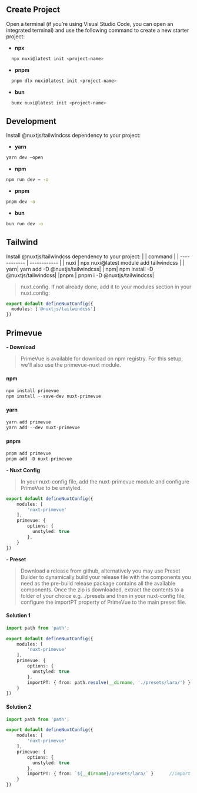 
## Create Project

Open a terminal (if you’re using Visual Studio Code, you can open an integrated terminal) and use the following command to create a new starter project:
- **npx**	

```bash
  npx nuxi@latest init <project-name>
```

- **pnpm**	

```bash
  pnpm dlx nuxi@latest init <project-name>
```

- **bun**

```bash
  bunx nuxi@latest init <project-name>
```

## Development
Install @nuxtjs/tailwindcss dependency to your project:
- **yarn**
```bash
yarn dev —open
```
- **npm**
```bash
npm run dev — -o
```
- **pnpm**
```bash
pnpm dev -o
```
- **bun**
```bash
bun run dev -o
```

## Tailwind
  Install @nuxtjs/tailwindcss dependency to your project:
|   |  command |
| ------------ | ------------ |
|  nuxi | npx nuxi@latest module add tailwindcss  |
|   yarn|   yarn add -D @nuxtjs/tailwindcss|
|   npm|   npm install -D @nuxtjs/tailwindcss|
|pnpm | pnpm i -D @nuxtjs/tailwindcss|

> nuxt.config. If not already done, add it to your modules section in your nuxt.config:

```ts
export default defineNuxtConfig({
  modules: ['@nuxtjs/tailwindcss']
})
```

## Primevue 
**- Download**
> PrimeVue is available for download on npm registry. For this setup, we'll also use the primevue-nuxt module.

#### npm
```ts
npm install primevue
npm install --save-dev nuxt-primevue
```
#### yarn
```ts
yarn add primevue
yarn add --dev nuxt-primevue
```
#### pnpm
```ts
pnpm add primevue
pnpm add -D nuxt-primevue
```

**- Nuxt Config**
> In your nuxt-config file, add the nuxt-primevue module and configure PrimeVue to be unstyled.

```ts
export default defineNuxtConfig({
    modules: [
        'nuxt-primevue'
    ],
    primevue: {
        options: {
          unstyled: true
        },
    }
})

```

**- Preset**
> Download a release from github, alternatively you may use Preset Builder to dynamically build your release file with the components you need as the pre-build release package contains all the available components. Once the zip is downloaded, extract the contents to a folder of your choice e.g. ./presets and then in your nuxt-config file, configure the importPT property of PrimeVue to the main preset file.

#### Solution 1

```ts
import path from 'path';

export default defineNuxtConfig({
    modules: [
        'nuxt-primevue'
    ],
    primevue: {
        options: {
          unstyled: true
        },
        importPT: { from: path.resolve(__dirname, './presets/lara/') }      //import and apply preset   
    }
})

```
#### Solution 2

```ts
import path from 'path';

export default defineNuxtConfig({
    modules: [
        'nuxt-primevue'
    ],
    primevue: {
        options: {
          unstyled: true
        },
        importPT: { from: `${__dirname}/presets/lara/` }      //import and apply preset   
    }
})

```

